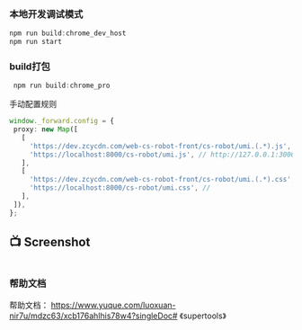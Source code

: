 

### 本地开发调试模式
 

 
 ```typescript
 npm run build:chrome_dev_host
 npm run start
```


 ### build打包

 ```typescript
  npm run build:chrome_pro 
```

手动配置规则

 ```typescript
window._forward.config = {
  proxy: new Map([
    [
      'https://dev.zcycdn.com/web-cs-robot-front/cs-robot/umi.(.*).js', // https://dev.zcycdn.com/web-cs-robot-front/cs-robot/umi.(.*).js
      'https://localhost:8000/cs-robot/umi.js', // http://127.0.0.1:3000/index.js
    ],
    [
      'https://dev.zcycdn.com/web-cs-robot-front/cs-robot/umi.(.*).css',
      'https://localhost:8000/cs-robot/umi.css', //
    ],
  ]),
};
```

## 📺 Screenshot
<p align="center">
    <img src="docs/static/screenshot-realtime.png" alt="" />
</p>

### 帮助文档
帮助文档： https://www.yuque.com/luoxuan-nir7u/mdzc63/xcb176ahlhis78w4?singleDoc# 《supertools》

